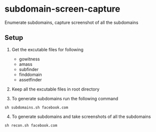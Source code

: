 # subdomain-screen-capture
Enumerate subdomains, capture screenshot of all the subdomains

## Setup

1. Get the excutable files for following
   - gowitness
   - amass
   - subfinder
   - finddomain
   - assetfinder

2. Keep all the excutable files in root directory

3. To generate subdomains run the following command

```
sh subdomains.sh facebook.com
```

4. To generate subdomains and take screenshots of all the subdomains

```
sh recon.sh facebook.com
```
   
